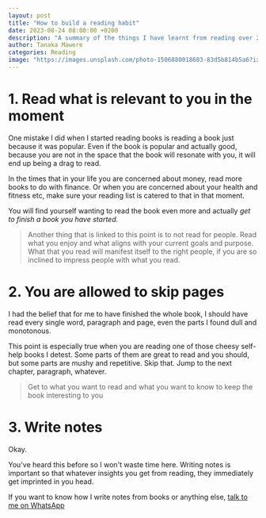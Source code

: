 ```yaml
---
layout: post
title: "How to build a reading habit"
date: 2023-08-24 08:00:00 +0200
description: "A summary of the things I have learnt from reading over 200 books in the last 2 years"
author: Tanaka Mawere
categories: Reading
image: "https://images.unsplash.com/photo-1506880018603-83d5b814b5a6?ixlib=rb-4.0.3&ixid=M3wxMjA3fDB8MHxwaG90by1wYWdlfHx8fGVufDB8fHx8fA%3D%3D&auto=format&fit=crop&w=1074&q=80"
---
```


# 1. Read what is relevant to you in the moment

One mistake I did when I started reading books is reading a book just because it was popular. Even if the book is popular and actually good, because you are not in the space that the book will resonate with you, it will end up being a drag to read. 

In the times that in your life you are concerned about money, read more books to do with finance. Or when you are concerned about your health and fitness etc, make sure your reading list is catered to that in that moment.

You will find yourself wanting to read the book even more and actually *get to finish a book you have started.*

> Another thing that is linked to this point is to not read for people. Read what you enjoy and what aligns with your current goals and purpose. What that you read will manifest itself to the right people, if you are so inclined to impress people with what you read.

# 2. You are allowed to skip pages

I had the belief that for me to have finished the whole book, I should have read every single word, paragraph and page, even the parts I found dull and monotonous. 

This point is especially true when you are reading one of those cheesy self-help books I detest. Some parts of them are great to read and you should, but some parts are mushy and repetitive. Skip that. Jump to the next chapter, paragraph, whatever. 

> Get to what you want to read and what you want to know to keep the book interesting to you

# 3. Write notes

Okay. 

You've heard this before so I won't waste time here. Writing notes is important so that whatever insights you get from reading, they immediately get imprinted in you head. 

If you want to know how I write notes from books or anything else, [talk to me on WhatsApp](https://wa.me/263785468923)